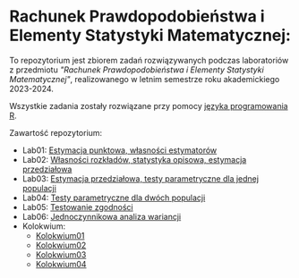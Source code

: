 # Rachunek Prawdopodobieństwa i Elementy Statystyki Matematycznej:

To repozytorium jest zbiorem zadań rozwiązywanych podczas laboratoriów z przedmiotu _"Rachunek Prawdopodobieństwa i Elementy Statystyki Matematycznej"_, realizowanego w letnim semestrze roku akademickiego 2023-2024.

Wszystkie zadania zostały rozwiązane przy pomocy [języka programowania R](<https://pl.wikipedia.org/wiki/R_(j%C4%99zyk_programowania)>).

Zawartość repozytorium:

- Lab01: [Estymacja punktowa, własności estymatorów](https://github.com/adamgracikowski/RPiESM/tree/main/Lab01)
- Lab02: [Własności rozkładów, statystyka opisowa, estymacja przedziałowa](https://github.com/adamgracikowski/RPiESM/tree/main/Lab02)
- Lab03: [Estymacja przedziałowa, testy parametryczne dla jednej populacji](https://github.com/adamgracikowski/RPiESM/tree/main/Lab03)
- Lab04: [Testy parametryczne dla dwóch populacji](https://github.com/adamgracikowski/RPiESM/tree/main/Lab04)
- Lab05: [Testowanie zgodności](https://github.com/adamgracikowski/RPiESM/tree/main/Lab05)
- Lab06: [Jednoczynnikowa analiza wariancji](https://github.com/adamgracikowski/RPiESM/tree/main/Lab06)
- Kolokwium:
    - [Kolokwium01](https://github.com/adamgracikowski/RPiESM/tree/main/Kolokwium/Kolokwium01)
    - [Kolokwium02](https://github.com/adamgracikowski/RPiESM/tree/main/Kolokwium/Kolokwium02)
    - [Kolokwium03](https://github.com/adamgracikowski/RPiESM/tree/main/Kolokwium/Kolokwium03)
    - [Kolokwium04](https://github.com/adamgracikowski/RPiESM/tree/main/Kolokwium/Kolokwium04)
